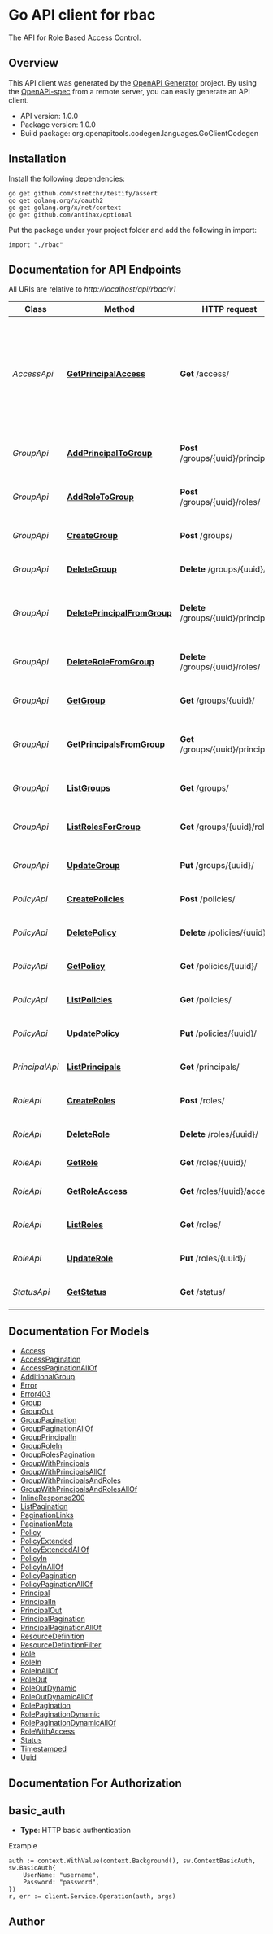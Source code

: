 # Go API client for rbac

The API for Role Based Access Control.

## Overview
This API client was generated by the [OpenAPI Generator](https://openapi-generator.tech) project.  By using the [OpenAPI-spec](https://www.openapis.org/) from a remote server, you can easily generate an API client.

- API version: 1.0.0
- Package version: 1.0.0
- Build package: org.openapitools.codegen.languages.GoClientCodegen

## Installation

Install the following dependencies:

```shell
go get github.com/stretchr/testify/assert
go get golang.org/x/oauth2
go get golang.org/x/net/context
go get github.com/antihax/optional
```

Put the package under your project folder and add the following in import:

```golang
import "./rbac"
```

## Documentation for API Endpoints

All URIs are relative to *http://localhost/api/rbac/v1*

Class | Method | HTTP request | Description
------------ | ------------- | ------------- | -------------
*AccessApi* | [**GetPrincipalAccess**](docs/AccessApi.md#getprincipalaccess) | **Get** /access/ | Get the permitted access for a principal in the tenant (defaults to principal from the identity header)
*GroupApi* | [**AddPrincipalToGroup**](docs/GroupApi.md#addprincipaltogroup) | **Post** /groups/{uuid}/principals/ | Add a principal to a group in the tenant
*GroupApi* | [**AddRoleToGroup**](docs/GroupApi.md#addroletogroup) | **Post** /groups/{uuid}/roles/ | Add a role to a group in the tenant
*GroupApi* | [**CreateGroup**](docs/GroupApi.md#creategroup) | **Post** /groups/ | Create a group in a tenant
*GroupApi* | [**DeleteGroup**](docs/GroupApi.md#deletegroup) | **Delete** /groups/{uuid}/ | Delete a group in the tenant
*GroupApi* | [**DeletePrincipalFromGroup**](docs/GroupApi.md#deleteprincipalfromgroup) | **Delete** /groups/{uuid}/principals/ | Remove a principal from a group in the tenant
*GroupApi* | [**DeleteRoleFromGroup**](docs/GroupApi.md#deleterolefromgroup) | **Delete** /groups/{uuid}/roles/ | Remove a role from a group in the tenant
*GroupApi* | [**GetGroup**](docs/GroupApi.md#getgroup) | **Get** /groups/{uuid}/ | Get a group in the tenant
*GroupApi* | [**GetPrincipalsFromGroup**](docs/GroupApi.md#getprincipalsfromgroup) | **Get** /groups/{uuid}/principals/ | Get a list of principals from a group in the tenant
*GroupApi* | [**ListGroups**](docs/GroupApi.md#listgroups) | **Get** /groups/ | List the groups for a tenant
*GroupApi* | [**ListRolesForGroup**](docs/GroupApi.md#listrolesforgroup) | **Get** /groups/{uuid}/roles/ | List the roles for a group in the tenant
*GroupApi* | [**UpdateGroup**](docs/GroupApi.md#updategroup) | **Put** /groups/{uuid}/ | Udate a group in the tenant
*PolicyApi* | [**CreatePolicies**](docs/PolicyApi.md#createpolicies) | **Post** /policies/ | Create a policy in a tenant
*PolicyApi* | [**DeletePolicy**](docs/PolicyApi.md#deletepolicy) | **Delete** /policies/{uuid}/ | Delete a policy in the tenant
*PolicyApi* | [**GetPolicy**](docs/PolicyApi.md#getpolicy) | **Get** /policies/{uuid}/ | Get a policy in the tenant
*PolicyApi* | [**ListPolicies**](docs/PolicyApi.md#listpolicies) | **Get** /policies/ | List the policies in the tenant
*PolicyApi* | [**UpdatePolicy**](docs/PolicyApi.md#updatepolicy) | **Put** /policies/{uuid}/ | Update a policy in the tenant
*PrincipalApi* | [**ListPrincipals**](docs/PrincipalApi.md#listprincipals) | **Get** /principals/ | List the principals for a tenant
*RoleApi* | [**CreateRoles**](docs/RoleApi.md#createroles) | **Post** /roles/ | Create a roles for a tenant
*RoleApi* | [**DeleteRole**](docs/RoleApi.md#deleterole) | **Delete** /roles/{uuid}/ | Delete a role in the tenant
*RoleApi* | [**GetRole**](docs/RoleApi.md#getrole) | **Get** /roles/{uuid}/ | Get a role in the tenant
*RoleApi* | [**GetRoleAccess**](docs/RoleApi.md#getroleaccess) | **Get** /roles/{uuid}/access/ | Get access for a role in the tenant
*RoleApi* | [**ListRoles**](docs/RoleApi.md#listroles) | **Get** /roles/ | List the roles for a tenant
*RoleApi* | [**UpdateRole**](docs/RoleApi.md#updaterole) | **Put** /roles/{uuid}/ | Update a Role in the tenant
*StatusApi* | [**GetStatus**](docs/StatusApi.md#getstatus) | **Get** /status/ | Obtain server status


## Documentation For Models

 - [Access](docs/Access.md)
 - [AccessPagination](docs/AccessPagination.md)
 - [AccessPaginationAllOf](docs/AccessPaginationAllOf.md)
 - [AdditionalGroup](docs/AdditionalGroup.md)
 - [Error](docs/Error.md)
 - [Error403](docs/Error403.md)
 - [Group](docs/Group.md)
 - [GroupOut](docs/GroupOut.md)
 - [GroupPagination](docs/GroupPagination.md)
 - [GroupPaginationAllOf](docs/GroupPaginationAllOf.md)
 - [GroupPrincipalIn](docs/GroupPrincipalIn.md)
 - [GroupRoleIn](docs/GroupRoleIn.md)
 - [GroupRolesPagination](docs/GroupRolesPagination.md)
 - [GroupWithPrincipals](docs/GroupWithPrincipals.md)
 - [GroupWithPrincipalsAllOf](docs/GroupWithPrincipalsAllOf.md)
 - [GroupWithPrincipalsAndRoles](docs/GroupWithPrincipalsAndRoles.md)
 - [GroupWithPrincipalsAndRolesAllOf](docs/GroupWithPrincipalsAndRolesAllOf.md)
 - [InlineResponse200](docs/InlineResponse200.md)
 - [ListPagination](docs/ListPagination.md)
 - [PaginationLinks](docs/PaginationLinks.md)
 - [PaginationMeta](docs/PaginationMeta.md)
 - [Policy](docs/Policy.md)
 - [PolicyExtended](docs/PolicyExtended.md)
 - [PolicyExtendedAllOf](docs/PolicyExtendedAllOf.md)
 - [PolicyIn](docs/PolicyIn.md)
 - [PolicyInAllOf](docs/PolicyInAllOf.md)
 - [PolicyPagination](docs/PolicyPagination.md)
 - [PolicyPaginationAllOf](docs/PolicyPaginationAllOf.md)
 - [Principal](docs/Principal.md)
 - [PrincipalIn](docs/PrincipalIn.md)
 - [PrincipalOut](docs/PrincipalOut.md)
 - [PrincipalPagination](docs/PrincipalPagination.md)
 - [PrincipalPaginationAllOf](docs/PrincipalPaginationAllOf.md)
 - [ResourceDefinition](docs/ResourceDefinition.md)
 - [ResourceDefinitionFilter](docs/ResourceDefinitionFilter.md)
 - [Role](docs/Role.md)
 - [RoleIn](docs/RoleIn.md)
 - [RoleInAllOf](docs/RoleInAllOf.md)
 - [RoleOut](docs/RoleOut.md)
 - [RoleOutDynamic](docs/RoleOutDynamic.md)
 - [RoleOutDynamicAllOf](docs/RoleOutDynamicAllOf.md)
 - [RolePagination](docs/RolePagination.md)
 - [RolePaginationDynamic](docs/RolePaginationDynamic.md)
 - [RolePaginationDynamicAllOf](docs/RolePaginationDynamicAllOf.md)
 - [RoleWithAccess](docs/RoleWithAccess.md)
 - [Status](docs/Status.md)
 - [Timestamped](docs/Timestamped.md)
 - [Uuid](docs/Uuid.md)


## Documentation For Authorization



## basic_auth

- **Type**: HTTP basic authentication

Example

```golang
auth := context.WithValue(context.Background(), sw.ContextBasicAuth, sw.BasicAuth{
    UserName: "username",
    Password: "password",
})
r, err := client.Service.Operation(auth, args)
```


## Author



